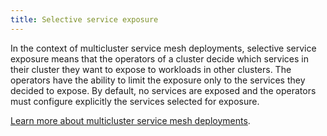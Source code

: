 ```yaml
---
title: Selective service exposure
---
```


In the context of multicluster service mesh deployments, selective service exposure means that the operators of a
cluster decide which services in their cluster they want to expose to workloads in other clusters. The operators
have the ability to limit the exposure only to the services they decided to expose. By default, no services are exposed
and the operators must configure explicitly the services selected for exposure.


[Learn more about multicluster service mesh deployments](/docs/concepts/multicluster-deployments/).
